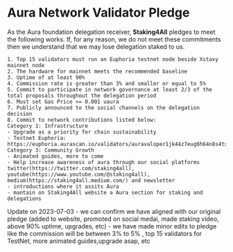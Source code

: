 # Aura Network Validator Pledge

As the Aura foundation delegation receiver, **Staking4All** pledges to meet the following works. If, for any reason, we do not meet these commitments then we understand that we may lose delegation staked to us.

    1. Top 15 validators must run an Euphoria testnet node beside Xstaxy mainnet node
    2. The hardware for mainnet meets the recommended baseline    
    3. Uptime of at least 90%
    4. Commission rate is greater than 3% and smaller or equal to 5%
    5. Commit to participate in network governance at least 2/3 of the total proposals throughout the delegation period
    6. Must set Gas Price >= 0.001 uaura
    7. Publicly announced to the social channels on the delegation decision
    8. Commit to network contributions listed below: 
    Category 1: Infrastructure
    - Upgrade as a priority for chain sustainability
    - Testnet Euphoria: https://euphoria.aurascan.io/validators/auravaloper1jk44z7eug6h64n8s4txdpvlqn4yuqj329sge7s
    Category 3: Community Growth
    - Animated guides, more to come
    - Help increase awareness of aura through our social platforms twitter(https://twitter.com/staking4all), youtube(https://www.youtube.com/@staking4all), medium(https://staking4all.medium.com/) and newsletter
    - introductions where it assits Aura
    - mantain on Staking4All website a Aura section for staking and delegations

Update on 2023-07-03
    - we can confirm we have aligned with our original pledge (added to website, promoted on social medai, made staking video, above 90% uptime, upgrades, etc)
    - we have made minor edits to pledge like the commission will be between 3% to 5% , top 15 validators for TestNet, more animated guides,upgrade asap, etc

